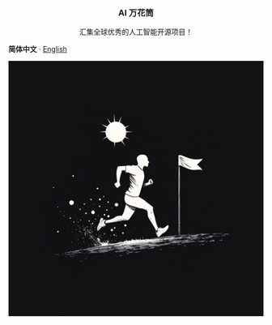 <p align="center">
  <h3 align="center">AI 万花筒</h3>

  <p align="center">
      汇集全球优秀的人工智能开源项目！
  </p>


<p align="center">

  **简体中文** · [English](./README_en.md) 



![0_1](assets/0_1.png)